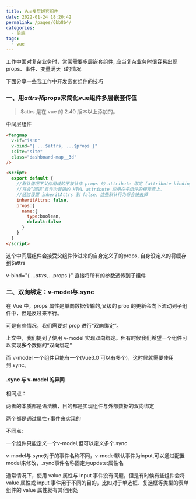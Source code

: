 ```yaml
---
title: Vue多层嵌套组件
date: 2022-01-24 18:20:42
permalink: /pages/6bb8b4/
categories:
  - 前端
tags:
  - vue
---
```


工作中面对复杂业务时，常常需要多层嵌套组件, 应当复杂业务时很容易出现props、事件、变量满天飞的情况

下面分享一些我工作中开发嵌套组件的技巧

### 一、用$attrs和$props来简化vue组件多层嵌套传值

> \$attrs 是在 vue 的 2.40 版本以上添加的。

中间层组件
```html
<fengmap
  v-if="is3D"
  v-bind="{ ...$attrs, ...$props }"
  :site="site"
  class="dashboard-map__3d"
/>

<script>
  export default {
    //默认情况下父作用域的不被认作 props 的 attribute 绑定 (attribute bindings)
    //将会“回退”且作为普通的 HTML attribute 应用在子组件的根元素上。
    //通过设置 inheritAttrs 到 false，这些默认行为将会被去掉
    inheritAttrs: false,
    props:{
      name:{
        type:boolean,
        default:false
      }
    }
  }
</script>
```

这个中间层组件会接受父组件传进来的自身定义了的props, 自身没定义的将缓存到$attrs  

v-bind="{ ...$attrs, ...$props }" 直接将所有的参数透传到子组件


### 二、双向绑定：v-model与.sync

在 Vue 中，props 属性是单向数据传输的,父级的 prop 的更新会向下流动到子组件中，但是反过来不行。  

可是有些情况，我们需要对 prop 进行“双向绑定”。  

上文中，我们提到了使用 v-model 实现双向绑定。但有时候我们希望一个组件可以实现**多个**数据的“双向绑定”  

而 v-model 一个组件只能有一个(Vue3.0 可以有多个)，这时候就需要使用到.sync。


#### .sync 与 v-model 的异同

相同点：

两者的本质都是语法糖，目的都是实现组件与外部数据的双向绑定  

两个都是通过属性+事件来实现的

不同点:  

一个组件只能定义一个v-model,但可以定义多个.sync  

v-model与.sync对于的事件名称不同，v-model默认事件为input,可以通过配置model来修改，.sync事件名称固定为update:属性名  


通常情况下，使用 value 属性与 input 事件没有问题，但是有时候有些组件会将 value 属性或 input 事件用于不同的目的，比如对于单选框、复选框等类型的表单组件的 value 属性就有其他用处

